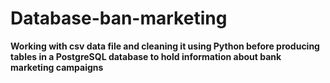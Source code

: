 # Database-ban-marketing
**Working with csv data file and cleaning it using Python before producing tables in a PostgreSQL database to hold information about bank marketing campaigns**
